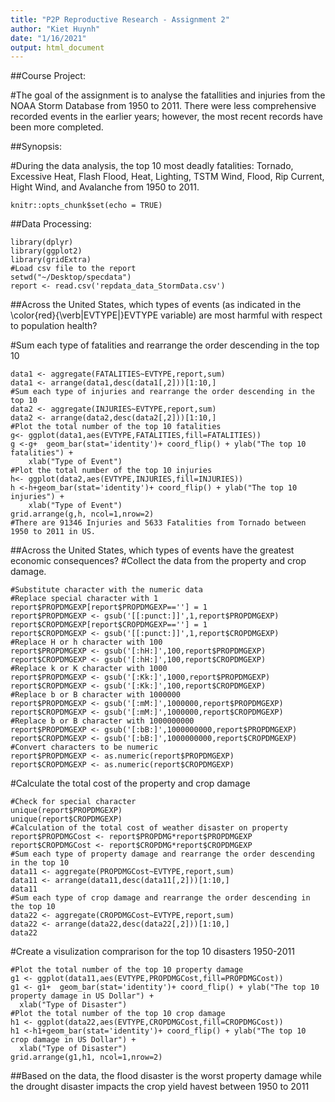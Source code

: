 ```yaml
---
title: "P2P Reproductive Research - Assignment 2"
author: "Kiet Huynh"
date: "1/16/2021"
output: html_document
---
```

##Course Project: 

#The goal of the assignment is to analyse the fatallities and injuries from the NOAA Storm Database from 1950 to 2011. There were less comprehensive recorded events in the earlier years; however, the most recent records have been more completed.

##Synopsis:

#During the data analysis, the top 10 most deadly fatalities: Tornado, Excessive Heat, Flash Flood, Heat, Lighting, TSTM Wind, Flood, Rip Current, Hight Wind, and Avalanche from 1950 to 2011.

```{r setup, include=T}
knitr::opts_chunk$set(echo = TRUE)
```
##Data Processing:

```{r, echo=T}
library(dplyr)
library(ggplot2)
library(gridExtra)
#Load csv file to the report
setwd("~/Desktop/specdata")
report <- read.csv('repdata_data_StormData.csv')
```

##Across the United States, which types of events (as indicated in the \color{red}{\verb|EVTYPE|}EVTYPE variable) are most harmful with respect to population health?

#Sum each type of fatalities and rearrange the order descending in the top 10
```{r, echo=T}
data1 <- aggregate(FATALITIES~EVTYPE,report,sum)
data1 <- arrange(data1,desc(data1[,2]))[1:10,]
#Sum each type of injuries and rearrange the order descending in the top 10
data2 <- aggregate(INJURIES~EVTYPE,report,sum)
data2 <- arrange(data2,desc(data2[,2]))[1:10,]
#Plot the total number of the top 10 fatalities 
g<- ggplot(data1,aes(EVTYPE,FATALITIES,fill=FATALITIES))
g <-g+  geom_bar(stat='identity')+ coord_flip() + ylab("The top 10 fatalities") +
    xlab("Type of Event")
#Plot the total number of the top 10 injuries 
h<- ggplot(data2,aes(EVTYPE,INJURIES,fill=INJURIES))
h <-h+geom_bar(stat='identity')+ coord_flip() + ylab("The top 10 injuries") +
    xlab("Type of Event")
grid.arrange(g,h, ncol=1,nrow=2)
#There are 91346 Injuries and 5633 Fatalities from Tornado between 1950 to 2011 in US.
```

##Across the United States, which types of events have the greatest economic consequences?
#Collect the data from the property and crop damage. 
```{r, echo=T}
#Substitute character with the numeric data
#Replace special character with 1
report$PROPDMGEXP[report$PROPDMGEXP==''] = 1
report$PROPDMGEXP <- gsub('[[:punct:]]',1,report$PROPDMGEXP)
report$CROPDMGEXP[report$CROPDMGEXP==''] = 1
report$CROPDMGEXP <- gsub('[[:punct:]]',1,report$CROPDMGEXP)
#Replace H or h character with 100
report$PROPDMGEXP <- gsub('[:hH:]',100,report$PROPDMGEXP)
report$CROPDMGEXP <- gsub('[:hH:]',100,report$CROPDMGEXP)
#Replace k or K character with 1000
report$PROPDMGEXP <- gsub('[:Kk:]',1000,report$PROPDMGEXP)
report$CROPDMGEXP <- gsub('[:Kk:]',100,report$CROPDMGEXP)
#Replace b or B character with 1000000
report$PROPDMGEXP <- gsub('[:mM:]',1000000,report$PROPDMGEXP)
report$CROPDMGEXP <- gsub('[:mM:]',1000000,report$CROPDMGEXP)
#Replace b or B character with 1000000000
report$PROPDMGEXP <- gsub('[:bB:]',1000000000,report$PROPDMGEXP)
report$CROPDMGEXP <- gsub('[:bB:]',1000000000,report$CROPDMGEXP)
#Convert characters to be numeric
report$PROPDMGEXP <- as.numeric(report$PROPDMGEXP)
report$CROPDMGEXP <- as.numeric(report$CROPDMGEXP)
```

#Calculate the total cost of the property and crop damage
```{r, echo=T}
#Check for special character
unique(report$PROPDMGEXP)
unique(report$CROPDMGEXP)
#Calculation of the total cost of weather disaster on property
report$PROPDMGCost <- report$PROPDMG*report$PROPDMGEXP
report$CROPDMGCost <- report$CROPDMG*report$CROPDMGEXP
#Sum each type of property damage and rearrange the order descending in the top 10
data11 <- aggregate(PROPDMGCost~EVTYPE,report,sum)
data11 <- arrange(data11,desc(data11[,2]))[1:10,]
data11
#Sum each type of crop damage and rearrange the order descending in the top 10
data22 <- aggregate(CROPDMGCost~EVTYPE,report,sum)
data22 <- arrange(data22,desc(data22[,2]))[1:10,]
data22
```
#Create a visulization comprarison for the top 10 disasters 1950-2011
```{r, echo=T}
#Plot the total number of the top 10 property damage 
g1 <- ggplot(data11,aes(EVTYPE,PROPDMGCost,fill=PROPDMGCost))
g1 <- g1+  geom_bar(stat='identity')+ coord_flip() + ylab("The top 10 property damage in US Dollar") +
  xlab("Type of Disaster")
#Plot the total number of the top 10 crop damage 
h1 <- ggplot(data22,aes(EVTYPE,CROPDMGCost,fill=CROPDMGCost))
h1 <-h1+geom_bar(stat='identity')+ coord_flip() + ylab("The top 10 crop damage in US Dollar") +
  xlab("Type of Disaster")
grid.arrange(g1,h1, ncol=1,nrow=2)
```

##Based on the data, the flood disaster is the worst property damage while the drought disaster impacts the crop yield havest between 1950 to 2011
